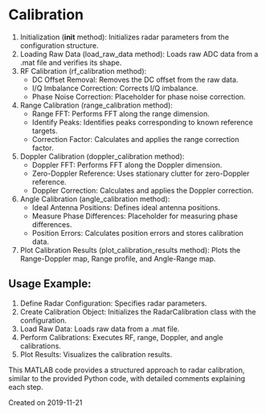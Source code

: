 # Calibration


1. Initialization (__init__ method): Initializes radar parameters from the configuration structure.
2. Loading Raw Data (load_raw_data method): Loads raw ADC data from a .mat file and verifies its shape.
3. RF Calibration (rf_calibration method):
    - DC Offset Removal: Removes the DC offset from the raw data.
    - I/Q Imbalance Correction: Corrects I/Q imbalance.
    - Phase Noise Correction: Placeholder for phase noise correction.
4. Range Calibration (range_calibration method):
    - Range FFT: Performs FFT along the range dimension.
    - Identify Peaks: Identifies peaks corresponding to known reference targets.
    - Correction Factor: Calculates and applies the range correction factor.
5. Doppler Calibration (doppler_calibration method):
    - Doppler FFT: Performs FFT along the Doppler dimension.
    - Zero-Doppler Reference: Uses stationary clutter for zero-Doppler reference.
    - Doppler Correction: Calculates and applies the Doppler correction.
6. Angle Calibration (angle_calibration method):
    - Ideal Antenna Positions: Defines ideal antenna positions.
    - Measure Phase Differences: Placeholder for measuring phase differences.
    - Position Errors: Calculates position errors and stores calibration data.
7. Plot Calibration Results (plot_calibration_results method): Plots the Range-Doppler map, Range profile, and Angle-Range map.

## Usage Example:
1. Define Radar Configuration: Specifies radar parameters.
2. Create Calibration Object: Initializes the RadarCalibration class with the configuration.
3. Load Raw Data: Loads raw data from a .mat file.
4. Perform Calibrations: Executes RF, range, Doppler, and angle calibrations.
5. Plot Results: Visualizes the calibration results.

This MATLAB code provides a structured approach to radar calibration, similar to the provided Python code, with detailed comments explaining each step.


Created on 2019-11-21